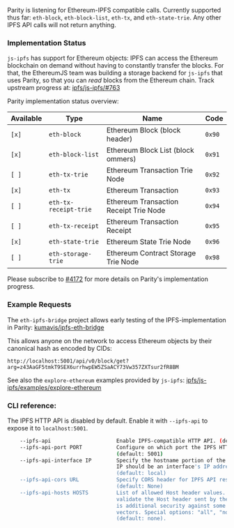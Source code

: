 Parity is listening for Ethereum-IPFS compatible calls. Currently supported thus far: `eth-block`, `eth-block-list`, `eth-tx`, and `eth-state-trie`. Any other IPFS API calls will not return anything.

### Implementation Status

`js-ipfs` has support for Ethereum objects: IPFS can access the Ethereum blockchain on demand without having to constantly transfer the blocks. For that, the EthereumJS team was building a storage backend for `js-ipfs` that uses Parity, so that you can _read_ blocks from the Ethereum chain. Track upstream progress at: [ipfs/js-ipfs/#763](https://github.com/ipfs/js-ipfs/issues/763)

Parity implementation status overview:

| Available | Type                 |      Name                              |  Code |
|-----------|----------------------|----------------------------------------|-------|
| `[x]`     |`eth-block`           | Ethereum Block (block header)          | `0x90`|
| `[x]`     |`eth-block-list`      | Ethereum Block List (block ommers)     | `0x91`|
| `[ ]`     |`eth-tx-trie`         | Ethereum Transaction Trie Node         | `0x92`|
| `[x]`     |`eth-tx`              | Ethereum Transaction                   | `0x93`|
| `[ ]`     |`eth-tx-receipt-trie` | Ethereum Transaction Receipt Trie Node | `0x94`|
| `[ ]`     |`eth-tx-receipt`      | Ethereum Transaction Receipt           | `0x95`|
| `[x]`     |`eth-state-trie`      | Ethereum State Trie Node               | `0x96`|
| `[ ]`     |`eth-storage-trie`    | Ethereum Contract Storage Trie Node    | `0x98`|

Please subscribe to [#4172](https://github.com/paritytech/parity/issues/4172) for more details on Parity's implementation progress.

### Example Requests

The `eth-ipfs-bridge` project allows early testing of the IPFS-implementation in Parity: [kumavis/ipfs-eth-bridge](https://github.com/kumavis/ipfs-eth-bridge)

This allows anyone on the network to access Ethereum objects by their canonical hash as encoded by CIDs:

```
http://localhost:5001/api/v0/block/get?arg=z43AaGF5tmkT9SEX6urrhwpEW5ZSaACY73Vw357ZXTsur2fR8BM
```

See also the `explore-ethereum` examples provided by `js-ipfs`: [ipfs/js-ipfs/examples/explore-ethereum](https://github.com/ipfs/js-ipfs/tree/master/examples/explore-ethereum)

### CLI reference:

The IPFS HTTP API is disabled by default. Enable it with `--ipfs-api` to expose it to `localhost:5001`.

```bash
    --ipfs-api                     Enable IPFS-compatible HTTP API. (default: false)
    --ipfs-api-port PORT           Configure on which port the IPFS HTTP API should listen.
                                   (default: 5001)
    --ipfs-api-interface IP        Specify the hostname portion of the IPFS API server,
                                   IP should be an interface's IP address or local.
                                   (default: local)
    --ipfs-api-cors URL            Specify CORS header for IPFS API responses.
                                   (default: None)
    --ipfs-api-hosts HOSTS         List of allowed Host header values. This option will
                                   validate the Host header sent by the browser, it
                                   is additional security against some attack
                                   vectors. Special options: "all", "none"
                                   (default: none).
```
